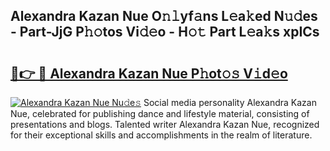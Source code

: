 ## Alexandra Kazan Nue O𝚗𝚕yf𝚊ns L𝚎a𝚔ed N𝚞𝚍es - Part-JjG P𝚑𝚘tos Vi𝚍𝚎o - H𝚘𝚝 Part L𝚎a𝚔s xpICs

# <h2><a href="http://kf989l.oniu.top/?m=Alexandra+Kazan+Nue">🔗👉 🔴 Alexandra Kazan Nue P𝚑ot𝚘𝚜 V𝚒d𝚎o</a></h2>

[![Alexandra Kazan Nue Nu𝚍e𝚜](https://i.imgur.com/0qMVB7G.gif)](http://kf989l.oniu.top/?m=Alexandra+Kazan+Nue)
Social media personality Alexandra Kazan Nue, celebrated for publishing dance and lifestyle material, consisting of presentations and blogs. Talented writer Alexandra Kazan Nue, recognized for their exceptional skills and accomplishments in the realm of literature.  
